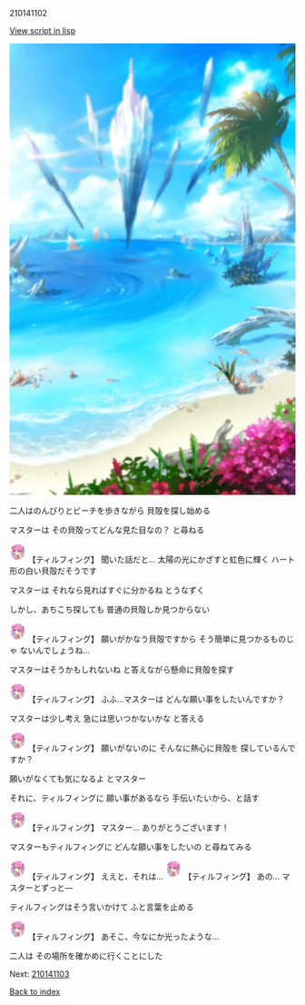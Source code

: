 210141102

[View script in lisp](../scripts/210141102.txt)

![sea_beach_day.png](../images/backgrounds/sea_beach_day.png)

二人はのんびりとビーチを歩きながら
貝殻を探し始める

マスターは
その貝殻ってどんな見た目なの？
と尋ねる

<img src="../images/units/2101411.png" alt="2101411.png" height="34"/>
【ティルフィング】
聞いた話だと…
太陽の光にかざすと虹色に輝く
ハート形の白い貝殻だそうです

マスターは
それなら見ればすぐに分かるね
とうなずく

しかし、あちこち探しても
普通の貝殻しか見つからない

<img src="../images/units/2101411.png" alt="2101411.png" height="34"/>
【ティルフィング】
願いがかなう貝殻ですから
そう簡単に見つかるものじゃ
ないんでしょうね…

マスターはそうかもしれないね
と答えながら懸命に貝殻を探す

<img src="../images/units/2101411.png" alt="2101411.png" height="34"/>
【ティルフィング】
ふふ…マスターは
どんな願い事をしたいんですか？

マスターは少し考え
急には思いつかないかな
と答える

<img src="../images/units/2101411.png" alt="2101411.png" height="34"/>
【ティルフィング】
願いがないのに
そんなに熱心に貝殻を
探しているんですか？

願いがなくても気になるよ
とマスター

それに、ティルフィングに
願い事があるなら
手伝いたいから、と話す

<img src="../images/units/2101411.png" alt="2101411.png" height="34"/>
【ティルフィング】
マスター…
ありがとうございます！

マスターもティルフィングに
どんな願い事をしたいの
と尋ねてみる

<img src="../images/units/2101411.png" alt="2101411.png" height="34"/>
【ティルフィング】
ええと、それは…

<img src="../images/units/2101411.png" alt="2101411.png" height="34"/>
【ティルフィング】
あの…
マスターとずっと―

ティルフィングはそう言いかけて
ふと言葉を止める

<img src="../images/units/2101411.png" alt="2101411.png" height="34"/>
【ティルフィング】
あそこ、今なにか光ったような…

二人は
その場所を確かめに行くことにした


Next: [210141103](210141103.md)

[Back to index](index.md)
